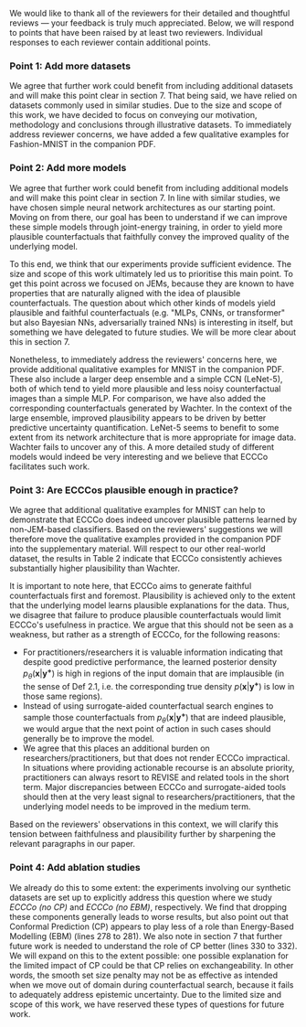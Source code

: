 We would like to thank all of the reviewers for their detailed and thoughtful reviews &mdash; your feedback is truly much appreciated. Below, we will respond to points that have been raised by at least two reviewers. Individual responses to each reviewer contain additional points. 

### Point 1: Add more datasets

We agree that further work could benefit from including additional datasets and will make this point clear in section 7. That being said, we have relied on datasets commonly used in similar studies. Due to the size and scope of this work, we have decided to focus on conveying our motivation, methodology and conclusions through illustrative datasets. To immediately address reviewer concerns, we have added a few qualitative examples for Fashion-MNIST in the companion PDF.

### Point 2: Add more models

We agree that further work could benefit from including additional models and will make this point clear in section 7. In line with similar studies, we have chosen simple neural network architectures as our starting point. Moving on from there, our goal has been to understand if we can improve these simple models through joint-energy training, in order to yield more plausible counterfactuals that faithfully convey the improved quality of the underlying model. 

To this end, we think that our experiments provide sufficient evidence. The size and scope of this work ultimately led us to prioritise this main point. To get this point across we focused on JEMs, because they are known to have properties that are naturally aligned with the idea of plausible counterfactuals. The question about which other kinds of models yield plausible and faithful counterfactuals (e.g. "MLPs, CNNs, or transformer" but also Bayesian NNs, adversarially trained NNs) is interesting in itself, but something we have delegated to future studies. We will be more clear about this in section 7. 

Nonetheless, to immediately address the reviewers' concerns here, we provide additional qualitative examples for MNIST in the companion PDF. These also include a larger deep ensemble and a simple CCN (LeNet-5), both of which tend to yield more plausible and less noisy counterfactual images than a simple MLP. For comparison, we have also added the corresponding counterfactuals generated by Wachter. In the context of the large ensemble, improved plausibility appears to be driven by better predictive uncertainty quantification. LeNet-5 seems to benefit to some extent from its network architecture that is more appropriate for image data. Wachter fails to uncover any of this. A more detailed study of different models would indeed be very interesting and we believe that ECCCo facilitates such work.

### Point 3: Are ECCCos plausible enough in practice?

We agree that additional qualitative examples for MNIST can help to demonstrate that ECCCo does indeed uncover plausible patterns learned by non-JEM-based classifiers. Based on the reviewers' suggestions we will therefore move the qualitative examples provided in the companion PDF into the supplementary material. Will respect to our other real-world dataset, the results in Table 2 indicate that ECCCo consistently achieves substantially higher plausibility than Wachter. 

It is important to note here, that ECCCo aims to generate faithful counterfactuals first and foremost. Plausibility is achieved only to the extent that the underlying model learns plausible explanations for the data. Thus, we disagree that failure to produce plausible counterfactuals would limit ECCCo's usefulness in practice. We argue that this should not be seen as a weakness, but rather as a strength of ECCCo, for the following reasons:

- For practitioners/researchers it is valuable information indicating that despite good predictive performance, the learned posterior density $p_{\theta}(\mathbf{x}|\mathbf{y^{+}})$ is high in regions of the input domain that are implausible (in the sense of Def 2.1, i.e. the corresponding true density $p(\mathbf{x}|\mathbf{y^{+}})$ is low in those same regions).
- Instead of using surrogate-aided counterfactual search engines to sample those counterfactuals from $p_{\theta}(\mathbf{x}|\mathbf{y^{+}})$ that are indeed plausible, we would argue that the next point of action in such cases should generally be to improve the model.
- We agree that this places an additional burden on researchers/practitioners, but that does not render ECCCo impractical. In situations where providing actionable recourse is an absolute priority, practitioners can always resort to REVISE and related tools in the short term. Major discrepancies between ECCCo and surrogate-aided tools should then at the very least signal to researchers/practitioners, that the underlying model needs to be improved in the medium term.

Based on the reviewers' observations in this context, we will clarify this tension between faithfulness and plausibility further by sharpening the relevant paragraphs in our paper.

### Point 4: Add ablation studies

We already do this to some extent: the experiments involving our synthetic datasets are set up to explicitly address this question where we study *ECCCo (no CP)* and *ECCCo (no EBM)*, respectively. We find that dropping these components generally leads to worse results, but also point out that Conformal Prediction (CP) appears to play less of a role than Energy-Based Modelling (EBM) (lines 278 to 281). We also note in section 7 that further future work is needed to understand the role of CP better (lines 330 to 332). We will expand on this to the extent possible: one possible explanation for the limited impact of CP could be that CP relies on exchangeability. In other words, the smooth set size penalty may not be as effective as intended when we move out of domain during counterfactual search, because it fails to adequately address epistemic uncertainty. Due to the limited size and scope of this work, we have reserved these types of questions for future work.
